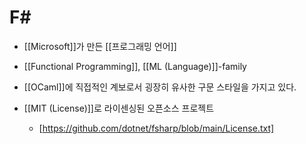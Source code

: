 # F#

- [[Microsoft]]가 만든 [[프로그래밍 언어]]

- [[Functional Programming]], [[ML (Language)]]-family

- [[OCaml]]에 직접적인 계보로서 굉장히 유사한 구문 스타일을 가지고 있다.

- [[MIT (License)]]로 라이센싱된 오픈소스 프로젝트
  - [https://github.com/dotnet/fsharp/blob/main/License.txt]
